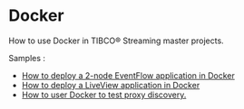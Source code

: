 # Docker

How to use Docker in TIBCO&reg; Streaming master projects.

Samples :

* [How to deploy a 2-node EventFlow application in Docker](ef-2node)
* [How to deploy a LiveView application in Docker](lv-1node)
* [How to user Docker to test proxy discovery.](pd-test)
